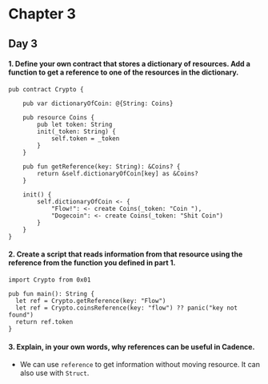 # Chapter 3

## Day 3

#### 1. Define your own contract that stores a dictionary of resources. Add a function to get a reference to one of the resources in the dictionary.

```cadence
pub contract Crypto {

    pub var dictionaryOfCoin: @{String: Coins}

    pub resource Coins {
        pub let token: String
        init(_token: String) {
            self.token = _token
        }
    }

    pub fun getReference(key: String): &Coins? {
        return &self.dictionaryOfCoin[key] as &Coins?
    }

    init() {
        self.dictionaryOfCoin <- {
            "Flow!": <- create Coins(_token: "Coin "),
            "Dogecoin": <- create Coins(_token: "Shit Coin")
        }
    }
}
```

#### 2. Create a script that reads information from that resource using the reference from the function you defined in part 1.

```cadence
import Crypto from 0x01

pub fun main(): String {
  let ref = Crypto.getReference(key: "Flow")
  let ref = Crypto.coinsReference(key: "flow") ?? panic("key not found")
  return ref.token
}
```

#### 3. Explain, in your own words, why references can be useful in Cadence.

- We can use `reference` to get information without moving resource. It can also use with `Struct`.
